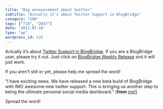 ```yaml
---
title: "Big announcement about twitter"
subtitle: "Actually it’s about Twitter Support in BlogBridge"
category: "298"
tags: ["718", "2047"]
date: "2011-07-18"
type: "wp"
wordpress_id: 526
---
```

Actually it’s about [Twitter Support in BlogBridge](http://www.blogbridge.com/2011/07/18/new-twitter-support-now-available/). If you are a BlogBridge user, please try it out. Just click on [BlogBridge Weekly Release](http://www.blogbridge.com/install/weekly/blogbridge.jnlp) and it will just work.

If you aren’t still or yet, please help me spread the word!

> 

“I have exciting news. We have released a new beta build of BlogBridge with IMO awesome new twitter support. This is bringing us another step to being the ultimate personal social media dashboard.” (**from** [me!)](http://www.blogbridge.com/2011/07/18/new-twitter-support-now-available/)

Spread the word!